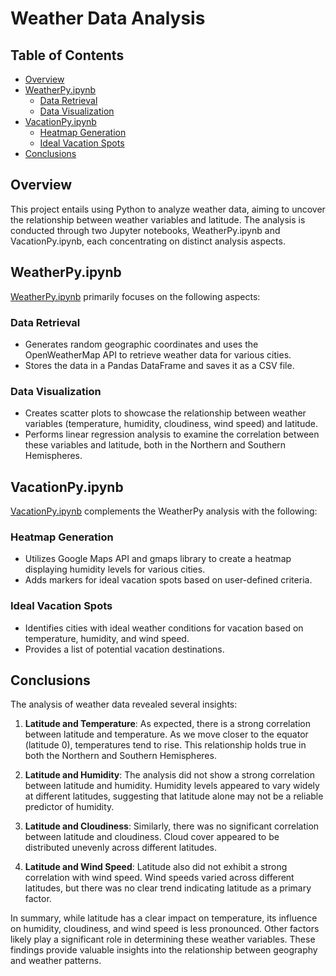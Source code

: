 # Weather Data Analysis

## Table of Contents

- [Overview](#overview)
- [WeatherPy.ipynb](#weatherpyipynb)
  - [Data Retrieval](#data-retrieval)
  - [Data Visualization](#data-visualization)
- [VacationPy.ipynb](#vacationpyipynb)
  - [Heatmap Generation](#heatmap-generation)
  - [Ideal Vacation Spots](#ideal-vacation-spots)
- [Conclusions](#conclusions)

## Overview

This project entails using Python to analyze weather data, aiming to uncover the relationship between weather variables and latitude. The analysis is conducted through two Jupyter notebooks, WeatherPy.ipynb and VacationPy.ipynb, each concentrating on distinct analysis aspects.

## WeatherPy.ipynb

[WeatherPy.ipynb](WeatherPy.ipynb) primarily focuses on the following aspects:

### Data Retrieval

- Generates random geographic coordinates and uses the OpenWeatherMap API to retrieve weather data for various cities.
- Stores the data in a Pandas DataFrame and saves it as a CSV file.

### Data Visualization

- Creates scatter plots to showcase the relationship between weather variables (temperature, humidity, cloudiness, wind speed) and latitude.
- Performs linear regression analysis to examine the correlation between these variables and latitude, both in the Northern and Southern Hemispheres.

## VacationPy.ipynb

[VacationPy.ipynb](VacationPy.ipynb) complements the WeatherPy analysis with the following:

### Heatmap Generation

- Utilizes Google Maps API and gmaps library to create a heatmap displaying humidity levels for various cities.
- Adds markers for ideal vacation spots based on user-defined criteria.

### Ideal Vacation Spots

- Identifies cities with ideal weather conditions for vacation based on temperature, humidity, and wind speed.
- Provides a list of potential vacation destinations.

## Conclusions

The analysis of weather data revealed several insights:

1. **Latitude and Temperature**: As expected, there is a strong correlation between latitude and temperature. As we move closer to the equator (latitude 0), temperatures tend to rise. This relationship holds true in both the Northern and Southern Hemispheres.

2. **Latitude and Humidity**: The analysis did not show a strong correlation between latitude and humidity. Humidity levels appeared to vary widely at different latitudes, suggesting that latitude alone may not be a reliable predictor of humidity.

3. **Latitude and Cloudiness**: Similarly, there was no significant correlation between latitude and cloudiness. Cloud cover appeared to be distributed unevenly across different latitudes.

4. **Latitude and Wind Speed**: Latitude also did not exhibit a strong correlation with wind speed. Wind speeds varied across different latitudes, but there was no clear trend indicating latitude as a primary factor.

In summary, while latitude has a clear impact on temperature, its influence on humidity, cloudiness, and wind speed is less pronounced. Other factors likely play a significant role in determining these weather variables. These findings provide valuable insights into the relationship between geography and weather patterns.




